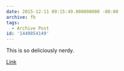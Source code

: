 ```yaml
---
date: 2015-12-11 09:15:49.000000000 -08:00
archive: fb
tags: 
  - Archive Post
id: '1449854149'
---
```


This is so deliciously nerdy.

[Link](http://www.bloomberg.com/graphics/2015-star-wars-the-force-accounted/)